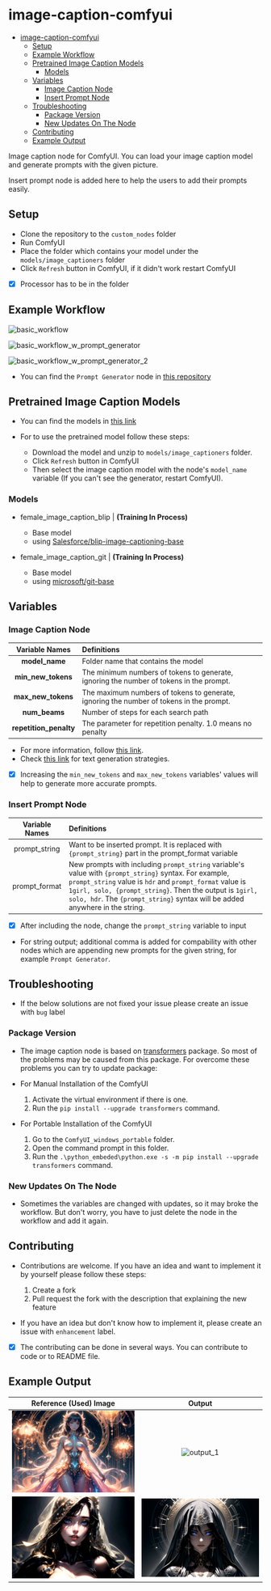 # image-caption-comfyui

- [image-caption-comfyui](#image-caption-comfyui)
  - [Setup](#setup)
  - [Example Workflow](#example-workflow)
  - [Pretrained Image Caption Models](#pretrained-image-caption-models)
    - [Models](#models)
  - [Variables](#variables)
    - [Image Caption Node](#image-caption-node)
    - [Insert Prompt Node](#insert-prompt-node)
  - [Troubleshooting](#troubleshooting)
    - [Package Version](#package-version)
    - [New Updates On The Node](#new-updates-on-the-node)
  - [Contributing](#contributing)
  - [Example Output](#example-output)

Image caption node for ComfyUI. You can load your image caption model and generate prompts with the given picture.

Insert prompt node is added here to help the users to add their prompts easily.

## Setup

- Clone the repository to the ```custom_nodes``` folder
- Run ComfyUI
- Place the folder which contains your model under the ```models/image_captioners``` folder
- Click ```Refresh``` button in ComfyUI, if it didn't work restart ComfyUI

- [x] Processor has to be in the folder

## Example Workflow

![basic_workflow](images/basic_workflow.png)

![basic_workflow_w_prompt_generator](images/basic_workflow_with_promp_generator.png)

![basic_workflow_w_prompt_generator_2](images/basic_workflow_with_prompt_generator_2.png)

- You can find the ```Prompt Generator``` node in [this repository](https://github.com/alpertunga-bile/prompt-generator-comfyui)

## Pretrained Image Caption Models

- You can find the models in [this link](https://drive.google.com/drive/folders/1c21kMH6FTaia5C8239okL3Q0wJnnWc1N?usp=share_link)

- For to use the pretrained model follow these steps:
  - Download the model and unzip to ```models/image_captioners``` folder.
  - Click ```Refresh``` button in ComfyUI
  - Then select the image caption model with the node's ```model_name``` variable (If you can't see the generator, restart ComfyUI).

### Models

- female_image_caption_blip | **(Training In Process)**
  - Base model
  - using [Salesforce/blip-image-captioning-base](https://huggingface.co/Salesforce/blip-image-captioning-base)

- female_image_caption_git | **(Training In Process)**
  - Base model
  - using [microsoft/git-base](https://huggingface.co/microsoft/git-base)

## Variables

### Image Caption Node

|     Variable Names     | Definitions                                                                             |
| :--------------------: | :-------------------------------------------------------------------------------------- |
|     **model_name**     | Folder name that contains the model                                                     |
|   **min_new_tokens**   | The minimum numbers of tokens to generate, ignoring the number of tokens in the prompt. |
|   **max_new_tokens**   | The maximum numbers of tokens to generate, ignoring the number of tokens in the prompt. |
|     **num_beams**      | Number of steps for each search path                                                    |
| **repetition_penalty** | The parameter for repetition penalty. 1.0 means no penalty                              |

- For more information, follow [this link](https://huggingface.co/docs/transformers/v4.31.0/en/main_classes/text_generation#transformers.GenerationConfig).
- Check [this link](https://huggingface.co/docs/transformers/v4.31.0/en/generation_strategies#text-generation-strategies) for text generation strategies.
- [x] Increasing the ```min_new_tokens``` and ```max_new_tokens``` variables' values will help to generate more accurate prompts.

### Insert Prompt Node

| Variable Names | Definitions                                                                                                                                                                                                                                                                                                                                   |
| :------------: | :-------------------------------------------------------------------------------------------------------------------------------------------------------------------------------------------------------------------------------------------------------------------------------------------------------------------------------------------- |
| prompt_string  | Want to be inserted prompt. It is replaced with ```{prompt_string}``` part in the prompt_format variable                                                                                                                                                                                                                                      |
| prompt_format  | New prompts with including ```prompt_string``` variable's value with ```{prompt_string}``` syntax. For example, ```prompt_string``` value is ```hdr``` and ```prompt_format``` value is ```1girl, solo, {prompt_string}```. Then the output is ```1girl, solo, hdr```. The ```{prompt_string}``` syntax will be added anywhere in the string. |

- [x] After including the node, change the ```prompt_string``` variable to input
- For string output; additional comma is added for compability with other nodes which are appending new prompts for the given string, for example ```Prompt Generator```.

## Troubleshooting

- If the below solutions are not fixed your issue please create an issue with ```bug``` label

### Package Version

- The image caption node is based on [transformers](https://github.com/huggingface/transformers) package. So most of the problems may be caused from this package. For overcome these problems you can try to update package:

- For Manual Installation of the ComfyUI
  1. Activate the virtual environment if there is one.
  2. Run the ```pip install --upgrade transformers``` command.

- For Portable Installation of the ComfyUI
  1. Go to the ```ComfyUI_windows_portable``` folder.
  2. Open the command prompt in this folder.
  3. Run the ```.\python_embeded\python.exe -s -m pip install --upgrade transformers``` command.

### New Updates On The Node

- Sometimes the variables are changed with updates, so it may broke the workflow. But don't worry, you have to just delete the node in the workflow and add it again.

## Contributing

- Contributions are welcome. If you have an idea and want to implement it by yourself please follow these steps:

  1. Create a fork
  2. Pull request the fork with the description that explaining the new feature

- If you have an idea but don't know how to implement it, please create an issue with ```enhancement``` label.

- [x] The contributing can be done in several ways. You can contribute to code or to README file.

## Example Output

|         Reference (Used) Image         |              Output              |
| :------------------------------------: | :------------------------------: |
| ![reference_1](images/reference_1.png) | ![output_1](images/output_1.png) |
| ![reference_2](images/reference_2.png) | ![output_2](images/output_2.png) |
